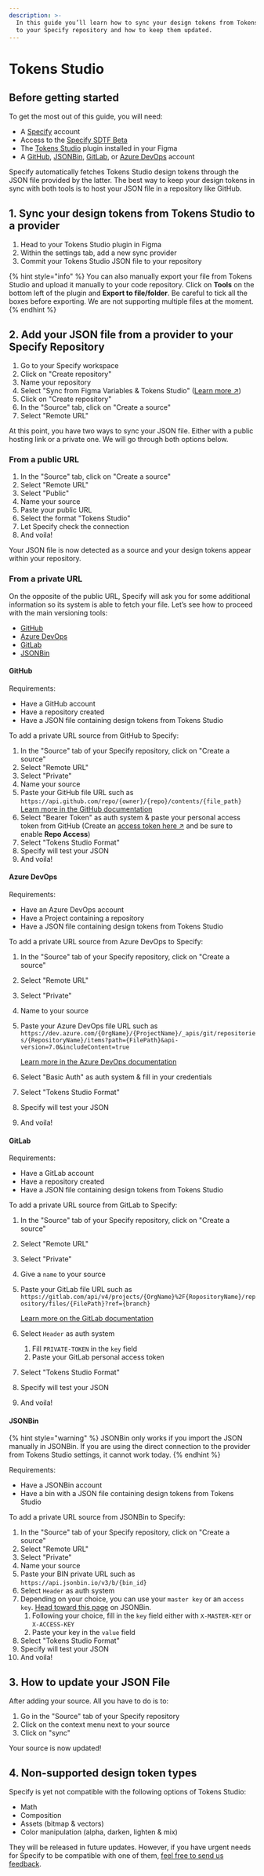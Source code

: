 ```yaml
---
description: >-
  In this guide you’ll learn how to sync your design tokens from Tokens Studio
  to your Specify repository and how to keep them updated.
---
```


# Tokens Studio

## Before getting started

To get the most out of this guide, you will need:

* A [Specify](http://specifyapp.com/) account
* Access to the [Specify SDTF Beta](https://specifyapp.com/design-token-format)
* The [Tokens Studio](https://tokens.studio/) plugin installed in your Figma
* A [GitHub](https://github.com/), [JSONBin](https://jsonbin.io/), [GitLab](https://gitlab.com/), or [Azure DevOps](https://dev.azure.com/) account

Specify automatically fetches Tokens Studio design tokens through the JSON file provided by the latter. The best way to keep your design tokens in sync with both tools is to host your JSON file in a repository like GitHub.



## 1. Sync your design tokens from Tokens Studio to a provider

1. Head to your Tokens Studio plugin in Figma
2. Within the settings tab, add a new sync provider
3. Commit your Tokens Studio JSON file to your repository

{% hint style="info" %}
You can also manually export your file from Tokens Studio and upload it manually to your code repository. Click on **Tools** on the bottom left of the plugin and **Export to file/folder**. Be careful to tick all the boxes before exporting. We are not supporting multiple files at the moment.
{% endhint %}

## 2. Add your JSON file from a provider to your Specify Repository

1. Go to your Specify workspace
2. Click on "Create repository"
3. Name your repository
4. Select "Sync from Figma Variables & Tokens Studio" ([Learn more ↗︎](https://help.specifyapp.com/en/articles/7983267-what-type-of-repository-do-i-need))
5. Click on "Create repository"
6. In the "Source" tab, click on "Create a source"
7. Select "Remote URL"

At this point, you have two ways to sync your JSON file. Either with a public hosting link or a private one. We will go through both options below.

### **From a public URL**

1. In the "Source" tab, click on "Create a source"
2. Select "Remote URL"
3. Select "Public"
4. Name your source
5. Paste your public URL
6. Select the format "Tokens Studio"
7. Let Specify check the connection
8. And voila!

Your JSON file is now detected as a source and your design tokens appear within your repository.

### **From a private URL**

On the opposite of the public URL, Specify will ask you for some additional information so its system is able to fetch your file. Let’s see how to proceed with the main versioning tools:

* [GitHub](tokens-studio.md#github)
* [Azure DevOps](tokens-studio.md#azure-devops)
* [GitLab](tokens-studio.md#gitlab)
* [JSONBin](tokens-studio.md#jsonbin)

#### **GitHub** <a href="#github" id="github"></a>

Requirements:

* Have a GitHub account
* Have a repository created
* Have a JSON file containing design tokens from Tokens Studio

To add a private URL source from GitHub to Specify:

1. In the "Source" tab of your Specify repository, click on "Create a source"
2. Select "Remote URL"
3. Select "Private"
4. Name your source
5. Paste your GitHub file URL such as `https://api.github.com/repo/{owner}/{repo}/contents/{file_path}`\
   [Learn more in the GitHub documentation](https://docs.github.com/en/rest/repos/contents?apiVersion=2022-11-28)
6. Select "Bearer Token" as auth system & paste your personal access token from GitHub (Create an [access token here ↗︎](https://github.com/settings/tokens) and be sure to enable **Repo Access**)
7. Select "Tokens Studio Format"
8. Specify will test your JSON
9. And voila!

#### **Azure DevOps**

Requirements:

* Have an Azure DevOps account
* Have a Project containing a repository
* Have a JSON file containing design tokens from Tokens Studio

To add a private URL source from Azure DevOps to Specify:

1. In the "Source" tab of your Specify repository, click on "Create a source"
2. Select "Remote URL"
3. Select "Private"
4. Name to your source
5.  Paste your Azure DevOps file URL such as `https://dev.azure.com/{OrgName}/{ProjectName}/_apis/git/repositories/{RepositoryName}/items?path={FilePath}&api-version=7.0&includeContent=true`

    [Learn more in the Azure DevOps documentation](https://learn.microsoft.com/en-us/rest/api/azure/devops/git/items/get?view=azure-devops-rest-7.0\&tabs=HTTP)
6. Select "Basic Auth" as auth system & fill in your credentials
7. Select "Tokens Studio Format"
8. Specify will test your JSON
9. And voila!

#### **GitLab**

Requirements:

* Have a GitLab account
* Have a repository created
* Have a JSON file containing design tokens from Tokens Studio

To add a private URL source from GitLab to Specify:

1. In the "Source" tab of your Specify repository, click on "Create a source"
2. Select "Remote URL"
3. Select "Private"
4. Give a `name` to your source
5.  Paste your GitLab file URL such as `https://gitlab.com/api/v4/projects/{OrgName}%2F{RopositoryName}/repository/files/{FilePath}?ref={branch}`

    [Learn more on the GitLab documentation](https://docs.gitlab.com/ee/api/rest/index.html#personalprojectgroup-access-tokens)
6. Select `Header` as auth system
   1. Fill `PRIVATE-TOKEN` in the `key` field
   2. Paste your GitLab personal access token
7. Select "Tokens Studio Format"
8. Specify will test your JSON
9. And voila!

#### **JSONBin**

{% hint style="warning" %}
JSONBin only works if you import the JSON manually in JSONBin. If you are using the direct connection to the provider from Tokens Studio settings, it cannot work today.
{% endhint %}

Requirements:

* Have a JSONBin account
* Have a bin with a JSON file containing design tokens from Tokens Studio

To add a private URL source from JSONBin to Specify:

1. In the "Source" tab of your Specify repository, click on "Create a source"
2. Select "Remote URL"
3. Select "Private"
4. Name your source
5. Paste your BIN private URL such as `https://api.jsonbin.io/v3/b/{bin_id}`
6. Select `Header` as auth system
7. Depending on your choice, you can use your `master key` or an `access key`. [Head toward this page](https://jsonbin.io/app/app/api-keys) on JSONBin.
   1. Following your choice, fill in the `key` field either with `X-MASTER-KEY` or `X-ACCESS-KEY`
   2. Paste your key in the `value` field
8. Select "Tokens Studio Format"
9. Specify will test your JSON
10. And voila!



## 3. How to update your JSON File

After adding your source. All you have to do is to:

1. Go in the "Source" tab of your Specify repository
2. Click on the context menu next to your source
3. Click on "sync"

Your source is now updated!

## 4. Non-supported design token types

Specify is yet not compatible with the following options of Tokens Studio:

* Math
* Composition
* Assets (bitmap & vectors)
* Color manipulation (alpha, darken, lighten & mix)

They will be released in future updates. However, if you have urgent needs for Specify to be compatible with one of them, [feel free to send us feedback](https://feedback.specifyapp.com/beta-program).
